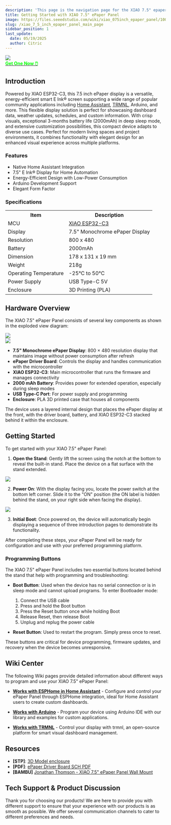 ```yaml
---
description: 'This page is the navigation page for the XIAO 7.5" epaper panel.'
title: Getting Started with XIAO 7.5" ePaper Panel
image: https://files.seeedstudio.com/wiki/xiao_075inch_epaper_panel/100.webp
slug: /xiao_7_5_inch_epaper_panel_main_page
sidebar_position: 1
last_update:
  date: 05/19/2025
  author: Citric
---
```


<div style={{textAlign:'center'}}><img src="https://files.seeedstudio.com/wiki/xiao_075inch_epaper_panel/100.jpg" style={{width:700, height:'auto'}}/></div>

<div class="get_one_now_container" style={{textAlign: 'center'}}>
    <a class="get_one_now_item" href="https://www.seeedstudio.com/XIAO-7-5-ePaper-Panel-p-6416.html" target="_blank"><strong><span><font color={'FFFFFF'} size={"4"}> Get One Now 🖱️</font></span></strong></a>
</div>

## Introduction

Powered by XIAO ESP32-C3, this 7.5 inch ePaper display is a versatile, energy-efficient smart E Ink® screen supporting a wide range of popular community applications including [Home Assistant](https://www.home-assistant.io/), [TRMNL](https://trmnl.app/), Arduino, and more. This flexible display solution is perfect for showcasing dashboard data, weather updates, schedules, and custom information. With crisp visuals, exceptional 3-months battery life (2000mAh) in deep sleep mode, and extensive customization possibilities, this compact device adapts to diverse use cases. Perfect for modern living spaces and project environments, it combines functionality with elegant design for an enhanced visual experience across multiple platforms.

### Features

- Native Home Assistant Integration
- 7.5" E Ink® Display for Home Automation
- Energy-Efficient Design with Low-Power Consumption
- Arduino Development Support
- Elegant Form Factor


### Specifications

<div class="table-center">
	<table align="center">
		<tr>
			<th>Item</th>
			<th>Description</th>
		</tr>
		<tr>
			<td>MCU</td>
			<td><a href="https://wiki.seeedstudio.com/XIAO_ESP32C3_Getting_Started/">XIAO ESP32-C3</a></td>
		</tr>
		<tr>
			<td>Display</td>
			<td>7.5" Monochrome ePaper Display</td>
		</tr>
		<tr>
			<td>Resolution</td>
			<td>800 x 480</td>
		</tr>
		<tr>
			<td>Battery</td>
			<td>2000mAh</td>
		</tr>
		<tr>
			<td>Dimension</td>
			<td>178 x 131 x 19 mm</td>
		</tr>
		<tr>
			<td>Weight</td>
			<td>218g</td>
		</tr>
		<tr>
			<td>Operating Temperature</td>
			<td>-25°C to 50°C</td>
		</tr>
		<tr>
			<td>Power Supply</td>
			<td>USB Type-C 5V</td>
		</tr>
        <tr>
            <td>Enclosure</td>
            <td>3D Printing (PLA)</td>
        </tr>
	</table>
</div>

## Hardware Overview

The XIAO 7.5" ePaper Panel consists of several key components as shown in the exploded view diagram:


<div style={{textAlign:'center'}}><img src="https://files.seeedstudio.com/wiki/xiao_075inch_epaper_panel/207.jpg" style={{width:800, height:'auto'}}/></div>


<div style={{textAlign:'center'}}><img src="https://files.seeedstudio.com/wiki/xiao_075inch_epaper_panel/208.jpg" style={{width:800, height:'auto'}}/></div>

- **7.5" Monochrome ePaper Display**: 800 × 480 resolution display that maintains image without power consumption after refresh
- **ePaper Driver Board**: Controls the display and handles communication with the microcontroller
- **XIAO ESP32-C3**: Main microcontroller that runs the firmware and manages connectivity
- **2000 mAh Battery**: Provides power for extended operation, especially during sleep modes
- **USB Type-C Port**: For power supply and programming
- **Enclosure**: PLA 3D printed case that houses all components

The device uses a layered internal design that places the ePaper display at the front, with the driver board, battery, and XIAO ESP32-C3 stacked behind it within the enclosure.

## Getting Started

To get started with your XIAO 7.5" ePaper Panel:

1. **Open the Stand**: Gently lift the screen using the notch at the bottom to reveal the built-in stand. Place the device on a flat surface with the stand extended.

<div style={{textAlign:'center'}}><img src="https://files.seeedstudio.com/wiki/xiao_075inch_epaper_panel/206.gif" style={{width:500, height:'auto'}}/></div>

2. **Power On**: With the display facing you, locate the power switch at the bottom left corner. Slide it to the "ON" position (the ON label is hidden behind the stand, on your right side when facing the display).

<div style={{textAlign:'center'}}><img src="https://files.seeedstudio.com/wiki/xiao_075inch_epaper_panel/205.jpg" style={{width:600, height:'auto'}}/></div>

3. **Initial Boot**: Once powered on, the device will automatically begin displaying a sequence of three introduction pages to demonstrate its functionality.

After completing these steps, your ePaper Panel will be ready for configuration and use with your preferred programming platform.

### Programming Buttons

The XIAO 7.5" ePaper Panel includes two essential buttons located behind the stand that help with programming and troubleshooting:

- **Boot Button**: Used when the device has no serial connection or is in sleep mode and cannot upload programs. To enter Bootloader mode:
  1. Connect the USB cable
  2. Press and hold the Boot button
  3. Press the Reset button once while holding Boot
  4. Release Reset, then release Boot
  5. Unplug and replug the power cable
    
- **Reset Button**: Used to restart the program. Simply press once to reset.

These buttons are critical for device programming, firmware updates, and recovery when the device becomes unresponsive.

## Wiki Center

The following Wiki pages provide detailed information about different ways to program and use your XIAO 7.5" ePaper Panel:

* [**Works with ESPHome in Home Assistant**](https://wiki.seeedstudio.com/xiao_075inch_epaper_panel_esphome) - Configure and control your ePaper Panel through ESPHome integration, ideal for Home Assistant users to create custom dashboards.

* [**Works with Arduino**](https://wiki.seeedstudio.com/xiao_075inch_epaper_panel_arduino/) - Program your device using Arduino IDE with our library and examples for custom applications.

* [**Works with TRMNL**](https://wiki.seeedstudio.com/xiao_7_5_inch_epaper_panel_with_trmnl) - Control your display with trmnl, an open-source platform for smart visual dashboard management.

## Resources

- **[STP]**: [3D Model enclosure](https://files.seeedstudio.com/wiki/xiao_075inch_epaper_panel/3D_model.zip)
- **[PDF]**: [ePaper Driver Board SCH PDF](https://files.seeedstudio.com/wiki/xiao_075inch_epaper_panel/ePaper_Driver_Board.pdf)
- **[BAMBU]** [Jonathan Thomson - XIAO 7.5" ePaper Panel Wall Mount](https://makerworld.com/en/models/1487711-seeed-studio-xiao-7-5-epaper-panel-wall-mount#profileId-1554538)


## Tech Support & Product Discussion

Thank you for choosing our products! We are here to provide you with different support to ensure that your experience with our products is as smooth as possible. We offer several communication channels to cater to different preferences and needs.

<div class="table-center">
  <div class="button_tech_support_container">
  <a href="https://forum.seeedstudio.com/" class="button_forum"></a> 
  <a href="https://www.seeedstudio.com/contacts" class="button_email"></a>
  </div>

  <div class="button_tech_support_container">
  <a href="https://discord.gg/eWkprNDMU7" class="button_discord"></a> 
  <a href="https://github.com/Seeed-Studio/wiki-documents/discussions/69" class="button_discussion"></a>
  </div>
</div>



